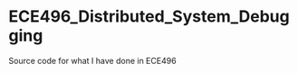 ECE496_Distributed_System_Debugging
===================================

Source code for what I have done in ECE496
